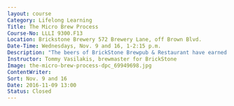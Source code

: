```yaml
---
layout: course
Category: Lifelong Learning
Title: The Micro Brew Process
Course-No: LLLI 9300.F13
Location: Brickstone Brewery 572 Brewery Lane, off Brown Blvd.
Date-Time: Wednesdays, Nov. 9 and 16, 1-2:15 p.m.
Description: "The beers of BrickStone Brewpub & Restaurant have earned numerous top awards, including a gold medal for the Dark Secret Russian Imperial Stout at this year’s Beverage Testing Institute World Beer Championships. Since opening in 2006, the popularity of their various brews has grown and expansion has followed. The brewery started with a five barrel capacity. It now has a state-of the-art brew house with capacity for 25 barrels. A fully automated 50 barrel brew house with canning capabilities is close to completion. This course will offer an overview of the process used in brewing and a tour of the new BrickStone facility to better understand the steps used in production and sampling of craft beers."
Instructor: Tommy Vasilakis, brewmaster for BrickStone
Image: the-micro-brew-process-dpc_69949698.jpg
ContentWriter:
Sort: Nov. 9 and 16
Date: 2016-11-09 13:00
Status: Closed
---
```

